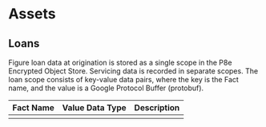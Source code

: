 # Assets

## Loans

Figure loan data at origination is stored as a single scope in the P8e Encrypted Object Store. Servicing data is recorded in separate scopes. The loan scope consists of key-value data pairs, where the key is the Fact name, and the value is a Google Protocol Buffer \(protobuf\). 



| Fact Name | Value Data Type | Description |
| :--- | :--- | :--- |
|  |  |  |

